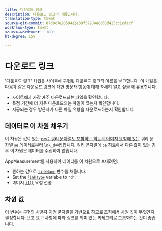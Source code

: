 ```yaml
---
title: 다운로드 링크
description: 다운로드 링크의 이름입니다.
translation-type: tm+mt
source-git-commit: 87d0c7e20594e2e39f55284e8d50d425cc1cdacf
workflow-type: tm+mt
source-wordcount: '180'
ht-degree: 15%

---
```



# 다운로드 링크

&#39;다운로드 링크&#39; 차원은 사이트에 구현된 다운로드 링크의 이름을 보고합니다. 이 차원은 다음과 같은 다운로드 링크에 대한 방문자 행동에 대해 자세히 알고 싶을 때 유용합니다.

* 사이트에서 가장 자주 다운로드되는 파일을 확인합니다.
* 특정 기간에 더 자주 다운로드되는 파일이 있는지 확인합니다.
* 제공되는 경우 방문자가 다른 파일 유형을 다운로드하는지 확인합니다.

## 데이터로 이 차원 채우기

이 차원은 값이 있는 [`pev2` 쿼리 문자열도 포함하는 히트의 이미지 요청에 있는](/help/implement/validate/query-parameters.md) 쿼리 문자열 `pe` 데이터로부터 `lnk_d`수집합니다. 쿼리 문자열에 `pe` 히트에서 다른 값이 있는 경우 이 차원은 데이터를 수집하지 않습니다.

AppMeasurement를 사용하여 데이터를 이 차원으로 보내려면:

* 원하는 값으로 [`linkName`](/help/implement/vars/config-vars/linkname.md) 변수를 채웁니다.
* Set the [`linkType`](/help/implement/vars/config-vars/linktype.md) variable to `"d"`.
* 이미지 [`tl()`](/help/implement/vars/functions/tl-method.md) 요청 전송

## 차원 값

이 변수는 구현의 사용자 지정 문자열을 기반으로 하므로 조직에서 차원 값이 무엇인지 결정합니다. 보고 요구 사항에 따라 링크를 의미 있는 카테고리로 그룹화하는 것이 좋습니다.

